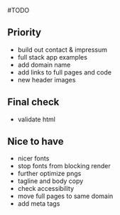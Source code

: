 #TODO
## Priority
- build out contact & impressum
- full stack app examples
- add domain name
- add links to full pages and code
- new header images

## Final check
- validate html

## Nice to have
- nicer fonts
- stop fonts from blocking render
- further optimize pngs
- tagline and body copy
- check accessibility
- move full pages to same domain
- add meta tags
